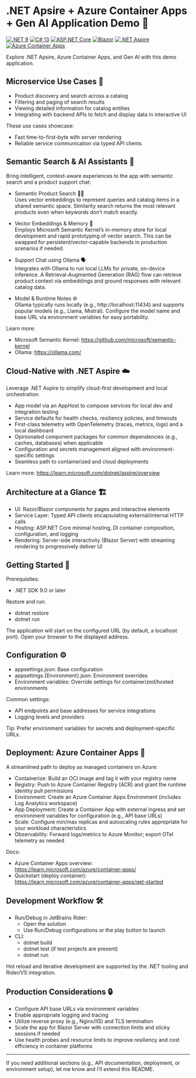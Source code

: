 ﻿# .NET Apsire + Azure Container Apps + Gen AI Application Demo 🚀

[![.NET 9](https://img.shields.io/badge/.NET-9.0-512BD4?logo=dotnet&logoColor=white)](https://dotnet.microsoft.com/)
[![C# 13](https://img.shields.io/badge/C%23-13.0-239120?logo=csharp&logoColor=white)](https://learn.microsoft.com/dotnet/csharp/)
[![ASP.NET Core](https://img.shields.io/badge/ASP.NET%20Core-9.0-5C2D91?logo=dotnet&logoColor=white)](https://learn.microsoft.com/aspnet/core/)
[![Blazor](https://img.shields.io/badge/Blazor-Server-5C2D91?logo=dotnet&logoColor=white)](https://learn.microsoft.com/aspnet/core/blazor/)
[![.NET Aspire](https://img.shields.io/badge/.NET%20Aspire-Cloud%20Native-512BD4?logo=dotnet&logoColor=white)](https://learn.microsoft.com/dotnet/aspire/overview)
[![Azure Container Apps](https://img.shields.io/badge/Azure-Container%20Apps-0078D4?logo=microsoftazure&logoColor=white)](https://learn.microsoft.com/azure/container-apps/)

Explore .NET Apsire, Azure Container Apps, and Gen AI with this demo application.

## Microservice Use Cases 🔎

- Product discovery and search across a catalog
- Filtering and paging of search results
- Viewing detailed information for catalog entities
- Integrating with backend APIs to fetch and display data in interactive UI

These use cases showcase:
- Fast time-to-first-byte with server rendering
- Reliable service communication via typed API clients

## Semantic Search & AI Assistants 🤖

Bring intelligent, context-aware experiences to the app with semantic search and a product support chat:

- Semantic Product Search 🔎🧠  
  Uses vector embeddings to represent queries and catalog items in a shared semantic space. Similarity search returns the most relevant products even when keywords don’t match exactly.

- Vector Embeddings & Memory 💾  
  Employs Microsoft Semantic Kernel’s in-memory store for local development and rapid prototyping of vector search. This can be swapped for persistent/vector-capable backends in production scenarios if needed.

- Support Chat using Ollama 🗣️  
  Integrates with Ollama to run local LLMs for private, on-device inference. A Retrieval-Augmented Generation (RAG) flow can retrieve product context via embeddings and ground responses with relevant catalog data.

- Model & Runtime Notes ⚙️  
  Ollama typically runs locally (e.g., http://localhost:11434) and supports popular models (e.g., Llama, Mistral). Configure the model name and base URL via environment variables for easy portability.

Learn more:  
- Microsoft Semantic Kernel: https://github.com/microsoft/semantic-kernel  
- Ollama: https://ollama.com/

## Cloud-Native with .NET Aspire ☁️

Leverage .NET Aspire to simplify cloud-first development and local orchestration:
- App model via an AppHost to compose services for local dev and integration testing
- Service defaults for health checks, resiliency policies, and timeouts
- First-class telemetry with OpenTelemetry (traces, metrics, logs) and a local dashboard
- Opinionated component packages for common dependencies (e.g., caches, databases) when applicable
- Configuration and secrets management aligned with environment-specific settings
- Seamless path to containerized and cloud deployments

Learn more: https://learn.microsoft.com/dotnet/aspire/overview

## Architecture at a Glance 🏗️

- UI: Razor/Blazor components for pages and interactive elements
- Service Layer: Typed API clients encapsulating external/internal HTTP calls
- Hosting: ASP.NET Core minimal hosting, DI container composition, configuration, and logging
- Rendering: Server-side interactivity (Blazor Server) with streaming rendering to progressively deliver UI

## Getting Started 🏁

Prerequisites:
- .NET SDK 9.0 or later

Restore and run:
- dotnet restore
- dotnet run

The application will start on the configured URL (by default, a localhost port). Open your browser to the displayed address.

## Configuration ⚙️

- appsettings.json: Base configuration
- appsettings.{Environment}.json: Environment overrides
- Environment variables: Override settings for containerized/hosted environments

Common settings:
- API endpoints and base addresses for service integrations
- Logging levels and providers

Tip: Prefer environment variables for secrets and deployment-specific URLs.

## Deployment: Azure Container Apps 🚢

A streamlined path to deploy as managed containers on Azure:
- Containerize: Build an OCI image and tag it with your registry name
- Registry: Push to Azure Container Registry (ACR) and grant the runtime identity pull permissions
- Environment: Create an Azure Container Apps Environment (includes Log Analytics workspace)
- App Deployment: Create a Container App with external ingress and set environment variables for configuration (e.g., API base URLs)
- Scale: Configure min/max replicas and autoscaling rules appropriate for your workload characteristics
- Observability: Forward logs/metrics to Azure Monitor; export OTel telemetry as needed

Docs:
- Azure Container Apps overview: https://learn.microsoft.com/azure/container-apps/
- Quickstart (deploy container): https://learn.microsoft.com/azure/container-apps/get-started

## Development Workflow 🛠️

- Run/Debug in JetBrains Rider:
  - Open the solution
  - Use Run/Debug configurations or the play button to launch
- CLI:
  - dotnet build
  - dotnet test (if test projects are present)
  - dotnet run

Hot reload and iterative development are supported by the .NET tooling and Rider/VS integration.

## Production Considerations 🔒

- Configure API base URLs via environment variables
- Enable appropriate logging and tracing
- Utilize reverse proxy (e.g., Nginx/IIS) and TLS termination
- Scale the app for Blazor Server with connection limits and sticky sessions if needed
- Use health probes and resource limits to improve resiliency and cost efficiency in container platforms

---

If you need additional sections (e.g., API documentation, deployment, or environment setup), let me know and I’ll extend this README.
